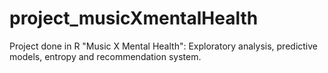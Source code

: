# project_musicXmentalHealth
Project done in R "Music X Mental Health": Exploratory analysis, predictive models, entropy and recommendation system.
